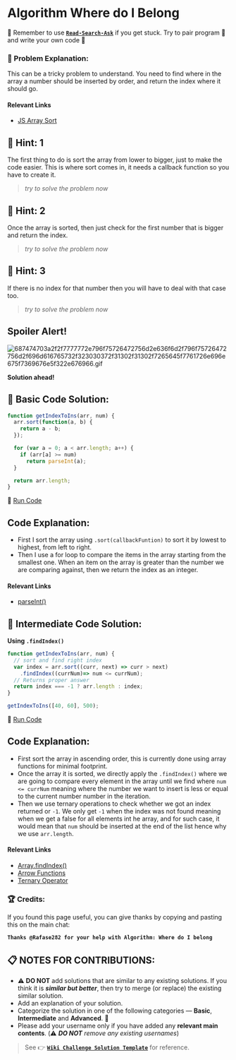 # Algorithm Where do I Belong

:triangular_flag_on_post: Remember to use [**`Read-Search-Ask`**](FreeCodeCamp-Get-Help) if you get stuck. Try to pair program :busts_in_silhouette: and write your own code :pencil:

### :checkered_flag: Problem Explanation:

This can be a tricky problem to understand. You need to find where in the array a number should be inserted by order, and return the index where it should go.

#### Relevant Links

- [JS Array Sort](JS-Array-Prototype-Sort)

## :speech_balloon: Hint: 1

The first thing to do is sort the array from lower to bigger, just to make the code easier. This is where sort comes in, it needs a callback function so you have to create it.

> _try to solve the problem now_

## :speech_balloon: Hint: 2

Once the array is sorted, then just check for the first number that is bigger and return the index.

> _try to solve the problem now_

## :speech_balloon: Hint: 3

If there is no index for that number then you will have to deal with that case too.

> _try to solve the problem now_

## Spoiler Alert!

![687474703a2f2f7777772e796f75726472756d2e636f6d2f796f75726472756d2f696d616765732f323030372f31302f31302f7265645f7761726e696e675f7369676e5f322e676966.gif](https://files.gitter.im/FreeCodeCamp/Wiki/nlOm/thumb/687474703a2f2f7777772e796f75726472756d2e636f6d2f796f75726472756d2f696d616765732f323030372f31302f31302f7265645f7761726e696e675f7369676e5f322e676966.gif)

**Solution ahead!**

## :beginner: Basic Code Solution:

```javascript
function getIndexToIns(arr, num) {
  arr.sort(function(a, b) {
    return a - b;
  });

  for (var a = 0; a < arr.length; a++) {
    if (arr[a] >= num)
      return parseInt(a);
  }

  return arr.length;
}
```

:rocket: [Run Code](https://repl.it/CLjU/36)

## Code Explanation:

- First I sort the array using `.sort(callbackFuntion)` to sort it by lowest to highest, from left to right.
- Then I use a for loop to compare the items in the array starting from the smallest one. When an item on the array is greater than the number we are comparing against, then we return the index as an integer.

#### Relevant Links

- [parseInt()](JS-ParseInt)

## :sunflower: Intermediate Code Solution:

**Using `.findIndex()`**

```javascript
function getIndexToIns(arr, num) {
  // sort and find right index
  var index = arr.sort((curr, next) => curr > next)
    .findIndex((currNum)=> num <= currNum);
  // Returns proper answer
  return index === -1 ? arr.length : index;
}

getIndexToIns([40, 60], 500);
```

:rocket: [Run Code](https://repl.it/CLjU/63)

## Code Explanation:

- First sort the array in ascending order, this is currently done using array functions for minimal footprint.
- Once the array it is sorted, we directly apply the `.findIndex()` where we are going to compare every element in the array until we find where `num <= currNum` meaning where the number we want to insert is less or equal to the current number number in the iteration.
- Then we use ternary operations to check whether we got an index returned or `-1`. We only get `-1` when the index was not found meaning when we get a false for all elements int he array, and for such case, it would mean that `num` should be inserted at the end of the list hence why we use `arr.length`.

#### Relevant Links

- [Array.findIndex()](https://developer.mozilla.org/en-US/docs/Web/JavaScript/Reference/Global_Objects/Array/findIndex)
- [Arrow Functions](https://developer.mozilla.org/en-US/docs/Web/JavaScript/Reference/Functions/Arrow_functions)
- [Ternary Operator](JS-Ternary)

### :trophy: Credits:

If you found this page useful, you can give thanks by copying and pasting this on the main chat:

**`Thanks @Rafase282 for your help with Algorithm: Where do I belong`**

## :clipboard: NOTES FOR CONTRIBUTIONS:

- :warning: **DO NOT** add solutions that are similar to any existing solutions. If you think it is **_similar but better_**, then try to merge (or replace) the existing similar solution.
- Add an explanation of your solution.
- Categorize the solution in one of the following categories &mdash; **Basic**, **Intermediate** and **Advanced**. :traffic_light:
- Please add your username only if you have added any **relevant main contents**. (:warning: **_DO NOT_** _remove any existing usernames_)

> See :point_right: [**`Wiki Challenge Solution Template`**](Wiki-Template-Challenge-Solution) for reference.

